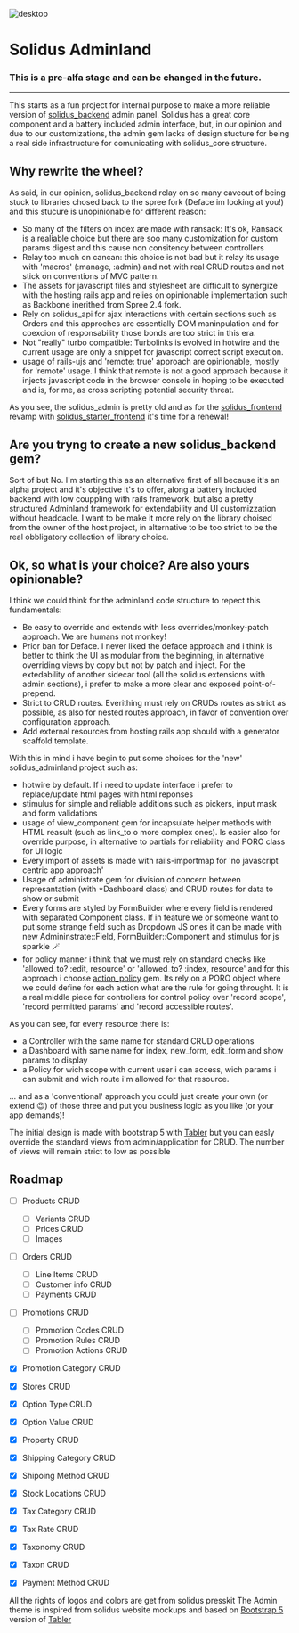 ![desktop](https://imgur.com/HtCxrsM)

# Solidus Adminland

### This is a pre-alfa stage and can be changed in the future. 
---

This starts as a fun project for internal purpose to make a more reliable version of [solidus_backend](https://github.com/solidusio/solidus/tree/master/backend) admin panel.
Solidus has a great core component and a battery included admin interface, but, in our opinion and due to our customizations, the admin gem lacks of design stucture for being a real side infrastructure for comunicating with solidus_core structure.

## Why rewrite the wheel?

As said, in our opinion, solidus_backend relay on so many caveout of being stuck to libraries chosed back to the spree fork (Deface im looking at you!) and this stucure is unopinionable for different reason:
- So many of the filters on index are made with ransack: It's ok, Ransack is a realiable choice but there are soo many customization for custom params digest and this cause non consitency between controllers
- Relay too much on cancan: this choice is not bad but it relay its usage with 'macros' (:manage, :admin) and not with real CRUD routes and not stick on conventions of MVC pattern.
- The assets for javascript files and stylesheet are difficult to synergize with the hosting rails app and relies on opinionable implementation such as Backbone inerithed from Spree 2.4 fork.
- Rely on solidus_api for ajax interactions with certain sections such as Orders and this approches are essentially DOM maninpulation and for coexcion of responsability those bonds are too strict in this era.
- Not "really" turbo compatible: Turbolinks is evolved in hotwire and the current usage are only a snippet for javascript correct script execution.
- usage of rails-ujs and 'remote: true' approach are opinionable, mostly for 'remote' usage. I think that remote is not a good approach because it injects javascript code in the browser console in hoping to be executed and is, for me, as cross scripting potential security threat.

As you see, the solidus_admin is pretty old and as for the [solidus_frontend](https://github.com/solidusio/solidus/tree/master/frontend) revamp with [solidus_starter_frontend](https://github.com/solidusio/solidus_starter_frontend) it's time for a renewal!

## Are you tryng to create a new solidus_backend gem?

Sort of but No. I'm starting this as an alternative first of all because it's an alpha project and it's objective it's to offer, along a battery included backend with low couppling with rails framework, but also a pretty structured Adminland framework for extendability and UI customizzation without headdacle.
I want to be make it more rely on the library choised from the owner of the host project, in alternative to be too strict to be the real obbligatory collaction of library choice.

## Ok, so what is your choice? Are also yours opinionable?

I think we could think for the adminland code structure to repect this fundamentals:
- Be easy to override and extends with less overrides/monkey-patch approach. We are humans not monkey!
- Prior ban for Deface. I never liked the deface approach and i think is better to think the UI as modular from the beginning, in alternative overriding views by copy but not by patch and inject. For the extedability of another sidecar tool (all the solidus extensions with admin sections), i prefer to make a more clear and exposed point-of-prepend.
- Strict to CRUD routes. Everithing must rely on CRUDs routes as strict as possible, as also for nested routes approach, in favor of convention over configuration approach.
- Add external resources from hosting rails app should with a generator scaffold template.

With this in mind i have begin to put some choices for the 'new' solidus_adminland project such as:
- hotwire by default. If i need to update interface i prefer to replace/update html pages with html reponses
- stimulus for simple and reliable additions such as pickers, input mask and form validations
- usage of view_component gem for incapsulate helper methods with HTML reasult (such as link_to o more complex ones). Is easier also for override purpose, in alternative to partials for reliability and PORO class for UI logic
- Every import of assets is made with rails-importmap for 'no javascript centric app approach'
- Usage of administrate gem for division of concern between represantation (with *Dashboard class) and CRUD routes for data to show or submit
- Every forms are styled by FormBuilder where every field is rendered with separated Component class. If in feature we or someone want to put some strange field such as Dropdown JS ones it can be made with new Admininstrate::Field, FormBuilder::Component and stimulus for js sparkle 🪄
- for policy manner i think that we must rely on standard checks like 'allowed_to? :edit, resource' or 'allowed_to? :index, resource' and for this approach i choose [action_policy](https://github.com/palkan/action_policy) gem. Its rely on a PORO object where we could define for each action what are the rule for going throught. It is a real middle piece for controllers for control policy over 'record scope', 'record permitted params' and 'record accessible routes'.

As you can see, for every resource there is:
- a Controller with the same name for standard CRUD operations
- a Dashboard with same name for index, new_form, edit_form and show params to display
- a Policy for wich scope with current user i can access, wich params i can submit and wich route i'm allowed for that resource.

... and as a 'conventional' approach you could just create your own (or extend 😉) of those three and put you business logic as you like (or your app demands)!

The initial design is made with bootstrap 5 with [Tabler](https://github.com/tabler/tabler) but you can easly override the standard views from admin/application for CRUD. The number of views will remain strict to low as possible

## Roadmap

- [ ] Products CRUD
  - [ ] Variants CRUD
  - [ ] Prices CRUD
  - [ ] Images

- [ ] Orders CRUD
  - [ ] Line Items CRUD
  - [ ] Customer info CRUD
  - [ ] Payments CRUD

- [ ] Promotions CRUD
  - [ ] Promotion Codes CRUD
  - [ ] Promotion Rules CRUD
  - [ ] Promotion Actions CRUD
- [x] Promotion Category CRUD

- [x] Stores CRUD
- [x] Option Type CRUD
- [x] Option Value CRUD
- [x] Property CRUD
- [x] Shipping Category CRUD
- [x] Shipoing Method CRUD
- [x] Stock Locations CRUD
- [x] Tax Category CRUD
- [x] Tax Rate CRUD
- [x] Taxonomy CRUD
- [x] Taxon CRUD
- [x] Payment Method CRUD

All the rights of logos and colors are get from solidus presskit
The Admin theme is inspired from solidus website mockups and based on [Bootstrap 5](https://getbootstrap.com) version of [Tabler](https://github.com/tabler/tabler)
